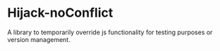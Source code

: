 # Hijack-noConflict
A library to temporarily override js functionality for testing purposes or version management.
